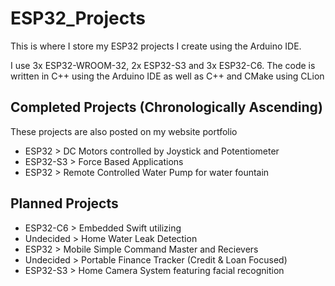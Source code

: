 # ESP32_Projects

This is where I store my ESP32 projects I create using the Arduino IDE. 

I use 3x ESP32-WROOM-32, 2x ESP32-S3 and 3x ESP32-C6. The code is written in C++ using the Arduino IDE as well as C++ and CMake using CLion

## Completed Projects (Chronologically Ascending)

These projects are also posted on my website portfolio

- ESP32 > DC Motors controlled by Joystick and Potentiometer
- ESP32-S3 > Force Based Applications
- ESP32 > Remote Controlled Water Pump for water fountain


## Planned Projects

- ESP32-C6 > Embedded Swift utilizing
- Undecided > Home Water Leak Detection
- ESP32 > Mobile Simple Command Master and Recievers
- Undecided > Portable Finance Tracker (Credit & Loan Focused)
- ESP32-S3 > Home Camera System featuring facial recognition
